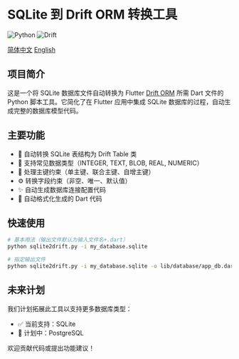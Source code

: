# SQLite 到 Drift ORM 转换工具

![Python](https://img.shields.io/badge/Python-3.8%2B-blue)
![Drift](https://img.shields.io/badge/Drift-ORM-green)

[简体中文](README-cn.md)
[English](README.md)

## 项目简介

这是一个将 SQLite 数据库文件自动转换为 Flutter [Drift ORM](https://drift.simonbinder.eu/) 所需 Dart 文件的 Python 脚本工具。它简化了在 Flutter 应用中集成 SQLite 数据库的过程，自动生成完整的数据库模型代码。

## 主要功能

- 🔄 自动转换 SQLite 表结构为 Drift Table 类
- 🧩 支持常见数据类型（INTEGER, TEXT, BLOB, REAL, NUMERIC）
- 🔑 处理主键约束（单主键、联合主键、自增主键）
- ⚙️ 转换字段约束（非空、唯一、默认值）
- ✨ 自动生成数据库连接配置代码
- 🧹 自动格式化生成的 Dart 代码

## 快速使用

```bash
# 基本用法（输出文件默认为输入文件名+.dart）
python sqlite2drift.py -i my_database.sqlite

# 指定输出文件
python sqlite2drift.py -i my_database.sqlite -o lib/database/app_db.dart
```

## 未来计划

我们计划拓展此工具以支持更多数据库类型：

- ✅ 当前支持：SQLite
- 📅 计划中：PostgreSQL

欢迎贡献代码或提出功能建议！

